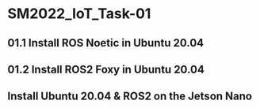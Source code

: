 # SM2022_IoT_Task-01
## 01.1 Install ROS Noetic in Ubuntu 20.04
## 01.2 Install ROS2 Foxy in Ubuntu 20.04
## Install Ubuntu 20.04 & ROS2 on the Jetson Nano
